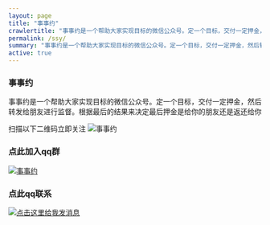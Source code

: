 ```yaml
---
layout: page
title: "事事约"
crawlertitle: "事事约是一个帮助大家实现目标的微信公众号。定一个目标，交付一定押金，然后转发给朋友进行监督。根据最后的结果来决定最后押金是给你的朋友还是返还给你"
permalink: /ssy/
summary: "事事约是一个帮助大家实现目标的微信公众号。定一个目标，交付一定押金，然后转发给朋友进    行监督。根据最后的结果来决定最后押金是给你的朋友还是返还给你"
active: true
---
```


### 事事约

事事约是一个帮助大家实现目标的微信公众号。定一个目标，交付一定押金，然后转发给朋友进行监督。根据最后的结果来决定最后押金是给你的朋友还是返还给你

扫描以下二维码立即关注
<img alt="事事约" title="事事约" style="width=50%;"  src="{{ site.images }}/ssy.jpg" />

### 点此加入qq群
<a target="_blank" href="//shang.qq.com/wpa/qunwpa?idkey=ad600d6f5bed3bca68b8fe43080160b6b91149a00d3a6d7f519c4222541db98c"><img border="0" src="//pub.idqqimg.com/wpa/images/group.png" alt="事事约" title="事事约"></a>


### 点此qq联系

<a target="_blank" href="http://wpa.qq.com/msgrd?v=3&uin=342285717&site=qq&menu=yes"><img border="0" src="http://wpa.qq.com/pa?p=2:342285717:51" alt="点击这里给我发消息" title="点击这里给我发消息"/></a>

